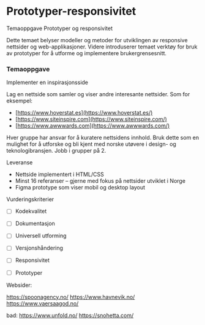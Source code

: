# Prototyper-responsivitet
Temaoppgave Prototyper og responsivitet

Dette temaet belyser modeller og metoder for utviklingen av responsive nettsider og web-applikasjoner. Videre introduserer temaet verktøy for bruk av prototyper for å utforme og implementere brukergrensesnitt.

### Temaoppgave

Implementer en inspirasjonsside

Lag en nettside som samler og viser andre interesante nettsider. Som for eksempel:  

- [https://www.hoverstat.es](https://www.hoverstat.es/)
- [https://www.siteinspire.com](https://www.siteinspire.com/)
- [https://www.awwwards.com](https://www.awwwards.com/)

Hver gruppe har ansvar for å kuratere nettsidens innhold. Bruk dette som en mulighet for å utforske og bli kjent med norske utøvere i design- og teknologibransjen. Jobb i grupper på 2.

Leveranse

- Nettside implementert i HTML/CSS
- Minst 16 referanser – gjerne med fokus på nettsider utviklet i Norge
- Figma prototype som viser mobil og desktop layout

Vurderingskriterier

- [ ]  Kodekvalitet
- [ ]  Dokumentasjon
- [ ]  Universell utforming
- [ ]  Versjonshåndering
- [ ]  Responsivitet
- [ ]  Prototyper


Websider:

https://spoonagency.no/
https://www.havnevik.no/
https://www.vaersaagod.no/

bad:
https://www.unfold.no/
https://snohetta.com/
